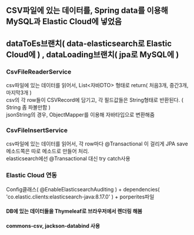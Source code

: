 ## CSV파일에 있는 데이터를, Spring data를 이용해 MySQL과 Elastic Cloud에 넣었음
## dataToEs브랜치( data-elasticsearch로 Elastic Cloud에 )  ,  dataLoading브랜치( jpa로 MySQL에 )

### CsvFileReaderService
csv파일에 있는 데이터를 읽어서, List<자바DTO> 형태로 return( 처음3개, 중간3개, 마지막3개 )     
csv의 각 row들이 CSVRecord에 담기고, 각 필드값들은 String형태로 반환된다.  ( String 좀 파볼만함 )       
jsonString의 경우, ObjectMapper를 이용해 자바타입으로 변환해줌

### CsvFileInsertService
csv파일에 있는 데이터를 읽어서, 각 row마다 @Transactional 이 걸리게 JPA save메소드쪽은 따로 메소드로 만들어 처리.     
elasticsearch에선 @Transactional 대신 try catch사용

### Elastic Cloud 연동
Config클래스( @EnableElasticsearchAuditing ) + dependencies( 'co.elastic.clients:elasticsearch-java:8.17.0' ) + porperites파일

#### DB에 있는 데이터들을 Thymeleaf로 브라우저에서 렌더링 해봄
#### commons-csv, jackson-databind 사용
